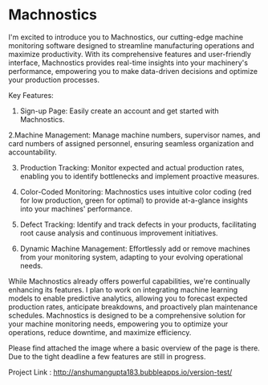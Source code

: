 # Machnostics

I'm excited to introduce you to Machnostics, our cutting-edge machine monitoring software designed to streamline  manufacturing operations and maximize productivity. With its comprehensive features and user-friendly interface, Machnostics provides real-time insights into your machinery's performance, empowering you to make data-driven decisions and optimize your production processes.

Key Features:

1. Sign-up Page: Easily create an account and get started with Machnostics.

2.Machine Management: Manage machine numbers, supervisor names, and card numbers of assigned personnel, ensuring seamless organization and accountability.

3. Production Tracking: Monitor expected and actual production rates, enabling you to identify bottlenecks and implement proactive measures.

4. Color-Coded Monitoring: Machnostics uses intuitive color coding (red for low production, green for optimal) to provide at-a-glance insights into your machines' performance.

5. Defect Tracking: Identify and track defects in your products, facilitating root cause analysis and continuous improvement initiatives.

6. Dynamic Machine Management: Effortlessly add or remove machines from your monitoring system, adapting to your evolving operational needs.

While Machnostics already offers powerful capabilities, we're continually enhancing its features.  I plan to work on integrating machine learning models to enable predictive analytics, allowing you to forecast expected production rates, anticipate breakdowns, and proactively plan maintenance schedules.
Machnostics is designed to be a comprehensive solution for your machine monitoring needs, empowering you to optimize your operations, reduce downtime, and maximize efficiency.

Please find attached the image where a basic overview of the page is there. Due to the tight deadline a few features are still in progress.

Project Link : http://anshumangupta183.bubbleapps.io/version-test/ 

